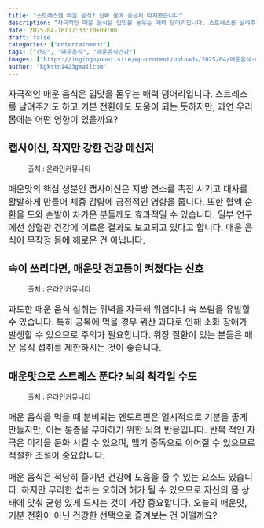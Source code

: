 ```yaml
---
title: "스트레스엔 매운 음식? 진짜 몸에 좋은지 따져봤습니다"
description: "자극적인 매운 음식은 입맛을 돋우는 매력 덩어리입니다. 스트레스를 날려주기도 하고 기분 전환에도 도움이 되는 듯하지만, 과연 우리 몸에는 어떤 영향이 있을까요?"
date: 2025-04-16T17:33:10+09:00
draft: false
categories: ["entertainment"]
tags: ["건강", "매운음식", "매운음식건강"]
images: ["https://ingihgoyonet.site/wp-content/uploads/2025/04/매운음식-683x1024.jpg", "https://ingihgoyonet.site/wp-content/uploads/2025/04/매운음식건강-1024x683.jpg", "https://ingihgoyonet.site/wp-content/uploads/2025/04/매워하는모습-683x1024.jpg"]
author: "kgkstn1423gmailcom"
---
```


<p style="font-size:18px">자극적인 매운 음식은 입맛을 돋우는 매력 덩어리입니다. 스트레스를 날려주기도 하고 기분 전환에도 도움이 되는 듯하지만, 과연 우리 몸에는 어떤 영향이 있을까요?</p> <h2 >캡사이신, 작지만 강한 건강 메신저</h2> <figure ><img src="https://ingihgoyonet.site/wp-content/uploads/2025/04/매운음식-683x1024.jpg" alt="" style="aspect-ratio:16/9;object-fit:cover"/><figcaption >출처 : 온라인커뮤니티</figcaption></figure> <p style="font-size:18px">매운맛의 핵심 성분인 캡사이신은 지방 연소를 촉진 시키고 대사를 활발하게 만들어 체중 감량에 긍정적인 영향을 줍니다. 또한 혈액 순환을 도와 손발이 차가운 분들께도 효과적일 수 있습니다. 일부 연구에선 심혈관 건강에 이로운 결과도 보고되고 있다고 합니다. 매운 음식이 무작정 몸에 해로운 건 아닙니다.</p> <h2 >속이 쓰리다면, 매운맛 경고등이 켜졌다는 신호</h2> <figure ><img src="https://ingihgoyonet.site/wp-content/uploads/2025/04/매운음식건강-1024x683.jpg" alt="" style="aspect-ratio:16/9;object-fit:cover"/><figcaption >출처 : 온라인커뮤니티</figcaption></figure> <p style="font-size:18px">과도한 매운 음식 섭취는 위벽을 자극해 위염이나 속 쓰림을 유발할 수 있습니다. 특히 공복에 먹을 경우 위산 과다로 인해 소화 장애가 발생할 수 있으므로 주의가 필요합니다. 위장 질환이 있는 분들은 매운 음식 섭취를 제한하시는 것이 좋습니다.</p> <h2 >매운맛으로 스트레스 푼다? 뇌의 착각일 수도</h2> <figure ><img src="https://ingihgoyonet.site/wp-content/uploads/2025/04/매워하는모습-683x1024.jpg" alt="" style="aspect-ratio:9/16;object-fit:cover"/><figcaption >출처 : 온라인커뮤니티</figcaption></figure> <p style="font-size:18px">매운 음식을 먹을 때 분비되는 엔도르핀은 일시적으로 기분을 좋게 만들지만, 이는 통증을 무마하기 위한 뇌의 반응입니다. 반복 적인 자극은 미각을 둔화 시킬 수 있으며, 맵기 중독으로 이어질 수 있으므로 적절한 조절이 중요합니다.</p> <p style="font-size:18px">매운 음식은 적당히 즐기면 건강에 도움을 줄 수 있는 요소도 있습니다. 하지만 무리한 섭취는 오히려 해가 될 수 있으므로 자신의 몸 상태에 맞춰 균형 있게 드시는 것이 가장 중요합니다. 오늘의 매운맛, 기분 전환이 아닌 건강한 선택으로 즐겨보는 건 어떨까요?</p>